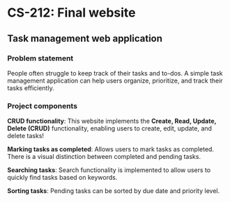 # CS-212: Final website
## Task management web application

### Problem statement
People often struggle to keep track of their tasks and to-dos. A simple task management application can help users organize, prioritize, and track their tasks efficiently.

### Project components
**CRUD functionality**: This website implements the **Create, Read, Update, Delete (CRUD)** functionality, enabling users to create, edit, update, and delete tasks!

**Marking tasks as completed**: Allows users to mark tasks as completed. There is a visual distinction between completed and pending tasks.

**Searching tasks**: Search functionality is implemented to allow users to quickly find tasks based on keywords.

**Sorting tasks**: Pending tasks can be sorted by due date and priority level.